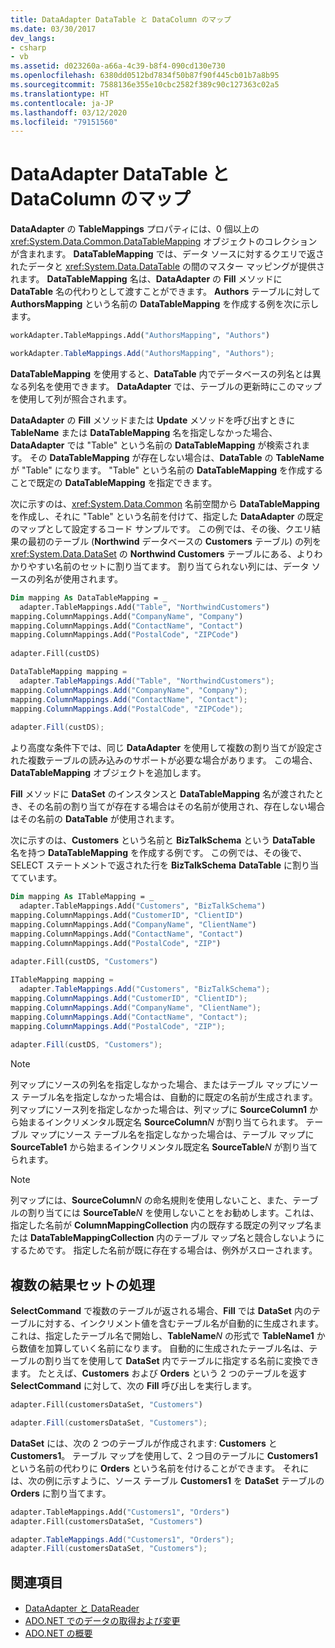 ```yaml
---
title: DataAdapter DataTable と DataColumn のマップ
ms.date: 03/30/2017
dev_langs:
- csharp
- vb
ms.assetid: d023260a-a66a-4c39-b8f4-090cd130e730
ms.openlocfilehash: 6380dd0512bd7834f50b87f90f445cb01b7a8b95
ms.sourcegitcommit: 7588136e355e10cbc2582f389c90c127363c02a5
ms.translationtype: HT
ms.contentlocale: ja-JP
ms.lasthandoff: 03/12/2020
ms.locfileid: "79151560"
---
```

# <a name="dataadapter-datatable-and-datacolumn-mappings"></a>DataAdapter DataTable と DataColumn のマップ
**DataAdapter** の **TableMappings** プロパティには、0 個以上の <xref:System.Data.Common.DataTableMapping> オブジェクトのコレクションが含まれます。 **DataTableMapping** では、データ ソースに対するクエリで返されたデータと <xref:System.Data.DataTable> の間のマスター マッピングが提供されます。 **DataTableMapping** 名は、**DataAdapter** の **Fill** メソッドに **DataTable** 名の代わりとして渡すことができます。 **Authors** テーブルに対して **AuthorsMapping** という名前の **DataTableMapping** を作成する例を次に示します。  
  
```vb  
workAdapter.TableMappings.Add("AuthorsMapping", "Authors")  
```  
  
```csharp  
workAdapter.TableMappings.Add("AuthorsMapping", "Authors");  
```  
  
 **DataTableMapping** を使用すると、**DataTable** 内でデータベースの列名とは異なる列名を使用できます。 **DataAdapter** では、テーブルの更新時にこのマップを使用して列が照合されます。  
  
 **DataAdapter** の **Fill** メソッドまたは **Update** メソッドを呼び出すときに **TableName** または **DataTableMapping** 名を指定しなかった場合、**DataAdapter** では "Table" という名前の **DataTableMapping** が検索されます。 その **DataTableMapping** が存在しない場合は、**DataTable** の **TableName** が "Table" になります。 "Table" という名前の **DataTableMapping** を作成することで既定の **DataTableMapping** を指定できます。  
  
 次に示すのは、<xref:System.Data.Common> 名前空間から **DataTableMapping** を作成し、それに "Table" という名前を付けて、指定した **DataAdapter** の既定のマップとして設定するコード サンプルです。 この例では、その後、クエリ結果の最初のテーブル (**Northwind** データベースの **Customers** テーブル) の列を <xref:System.Data.DataSet> の **Northwind Customers** テーブルにある、よりわかりやすい名前のセットに割り当てます。 割り当てられない列には、データ ソースの列名が使用されます。  
  
```vb  
Dim mapping As DataTableMapping = _  
  adapter.TableMappings.Add("Table", "NorthwindCustomers")  
mapping.ColumnMappings.Add("CompanyName", "Company")  
mapping.ColumnMappings.Add("ContactName", "Contact")  
mapping.ColumnMappings.Add("PostalCode", "ZIPCode")  
  
adapter.Fill(custDS)  
```  
  
```csharp  
DataTableMapping mapping =
  adapter.TableMappings.Add("Table", "NorthwindCustomers");  
mapping.ColumnMappings.Add("CompanyName", "Company");  
mapping.ColumnMappings.Add("ContactName", "Contact");  
mapping.ColumnMappings.Add("PostalCode", "ZIPCode");  
  
adapter.Fill(custDS);  
```  
  
 より高度な条件下では、同じ **DataAdapter** を使用して複数の割り当てが設定された複数テーブルの読み込みのサポートが必要な場合があります。 この場合、**DataTableMapping** オブジェクトを追加します。  
  
 **Fill** メソッドに **DataSet** のインスタンスと **DataTableMapping** 名が渡されたとき、その名前の割り当てが存在する場合はその名前が使用され、存在しない場合はその名前の **DataTable** が使用されます。  
  
 次に示すのは、**Customers** という名前と **BizTalkSchema** という **DataTable** 名を持つ **DataTableMapping** を作成する例です。 この例では、その後で、SELECT ステートメントで返された行を **BizTalkSchema** **DataTable** に割り当てています。  
  
```vb  
Dim mapping As ITableMapping = _  
  adapter.TableMappings.Add("Customers", "BizTalkSchema")  
mapping.ColumnMappings.Add("CustomerID", "ClientID")  
mapping.ColumnMappings.Add("CompanyName", "ClientName")  
mapping.ColumnMappings.Add("ContactName", "Contact")  
mapping.ColumnMappings.Add("PostalCode", "ZIP")  
  
adapter.Fill(custDS, "Customers")  
```  
  
```csharp  
ITableMapping mapping =
  adapter.TableMappings.Add("Customers", "BizTalkSchema");  
mapping.ColumnMappings.Add("CustomerID", "ClientID");  
mapping.ColumnMappings.Add("CompanyName", "ClientName");  
mapping.ColumnMappings.Add("ContactName", "Contact");  
mapping.ColumnMappings.Add("PostalCode", "ZIP");  
  
adapter.Fill(custDS, "Customers");  
```  
  
> [!NOTE]
> 列マップにソースの列名を指定しなかった場合、またはテーブル マップにソース テーブル名を指定しなかった場合は、自動的に既定の名前が生成されます。 列マップにソース列を指定しなかった場合は、列マップに **SourceColumn1** から始まるインクリメンタル既定名 **SourceColumn***N* が割り当てられます。 テーブル マップにソース テーブル名を指定しなかった場合は、テーブル マップに **SourceTable1** から始まるインクリメンタル既定名 **SourceTable***N* が割り当てられます。  
  
> [!NOTE]
> 列マップには、**SourceColumn***N* の命名規則を使用しないこと、また、テーブルの割り当てには **SourceTable***N* を使用しないことをお勧めします。これは、指定した名前が **ColumnMappingCollection** 内の既存する既定の列マップ名または **DataTableMappingCollection** 内のテーブル マップ名と競合しないようにするためです。 指定した名前が既に存在する場合は、例外がスローされます。  
  
## <a name="handling-multiple-result-sets"></a>複数の結果セットの処理  
 **SelectCommand** で複数のテーブルが返される場合、**Fill** では **DataSet** 内のテーブルに対する、インクリメント値を含むテーブル名が自動的に生成されます。これは、指定したテーブル名で開始し、**TableName***N* の形式で **TableName1** から数値を加算していく名前になります。 自動的に生成されたテーブル名は、テーブルの割り当てを使用して **DataSet** 内でテーブルに指定する名前に変換できます。 たとえば、**Customers** および **Orders** という 2 つのテーブルを返す **SelectCommand** に対して、次の **Fill** 呼び出しを実行します。  
  
```vb  
adapter.Fill(customersDataSet, "Customers")  
```  

```csharp  
adapter.Fill(customersDataSet, "Customers");  
```  

 **DataSet** には、次の 2 つのテーブルが作成されます: **Customers** と **Customers1**。 テーブル マップを使用して、2 つ目のテーブルに **Customers1** という名前の代わりに **Orders** という名前を付けることができます。 それには、次の例に示すように、ソース テーブル **Customers1** を **DataSet** テーブルの **Orders** に割り当てます。  
  
```vb  
adapter.TableMappings.Add("Customers1", "Orders")  
adapter.Fill(customersDataSet, "Customers")  
```  

```csharp  
adapter.TableMappings.Add("Customers1", "Orders");  
adapter.Fill(customersDataSet, "Customers");  
```
  
## <a name="see-also"></a>関連項目

- [DataAdapter と DataReader](dataadapters-and-datareaders.md)
- [ADO.NET でのデータの取得および変更](retrieving-and-modifying-data.md)
- [ADO.NET の概要](ado-net-overview.md)
